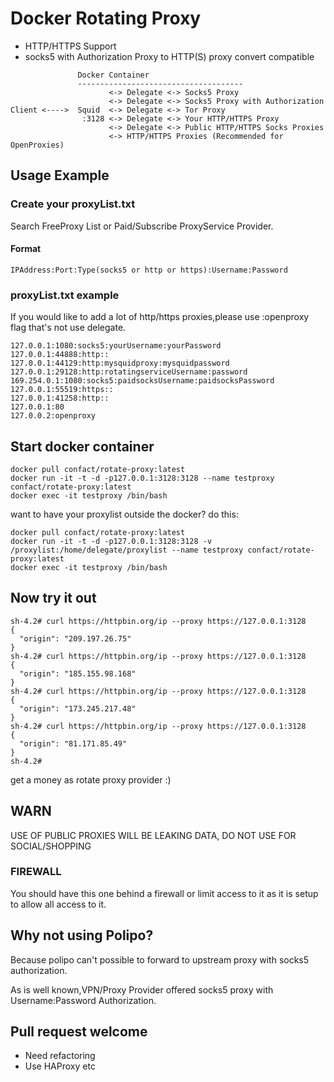 # Docker Rotating Proxy
- HTTP/HTTPS Support
-  socks5 with Authorization Proxy to HTTP(S) proxy convert compatible

```
               Docker Container
               -------------------------------------
                      <-> Delegate <-> Socks5 Proxy
                      <-> Delegate <-> Socks5 Proxy with Authorization
Client <---->  Squid  <-> Delegate <-> Tor Proxy
                :3128 <-> Delegate <-> Your HTTP/HTTPS Proxy
                      <-> Delegate <-> Public HTTP/HTTPS Socks Proxies
                      <-> HTTP/HTTPS Proxies (Recommended for OpenProxies)
```


## Usage Example
### Create your proxyList.txt
Search FreeProxy List or Paid/Subscribe ProxyService Provider.


#### Format
```
IPAddress:Port:Type(socks5 or http or https):Username:Password
```

### proxyList.txt example
If you would like to add a lot of http/https proxies,please use :openproxy flag that's not use delegate.

```
127.0.0.1:1080:socks5:yourUsername:yourPassword
127.0.0.1:44888:http::
127.0.0.1:44129:http:mysquidproxy:mysquidpassword
127.0.0.1:29128:http:rotatingserviceUsername:password
169.254.0.1:1080:socks5:paidsocksUsername:paidsocksPassword
127.0.0.1:55519:https::
127.0.0.1:41258:http::
127.0.0.1:80
127.0.0.2:openproxy
```

## Start docker container
```
docker pull confact/rotate-proxy:latest
docker run -it -t -d -p127.0.0.1:3128:3128 --name testproxy confact/rotate-proxy:latest
docker exec -it testproxy /bin/bash
```

want to have your proxylist outside the docker? do this:
```
docker pull confact/rotate-proxy:latest
docker run -it -t -d -p127.0.0.1:3128:3128 -v /proxylist:/home/delegate/proxylist --name testproxy confact/rotate-proxy:latest
docker exec -it testproxy /bin/bash
```


## Now try it out
```
sh-4.2# curl https://httpbin.org/ip --proxy https://127.0.0.1:3128
{
  "origin": "209.197.26.75"
}
sh-4.2# curl https://httpbin.org/ip --proxy https://127.0.0.1:3128
{
  "origin": "185.155.98.168"
}
sh-4.2# curl https://httpbin.org/ip --proxy https://127.0.0.1:3128
{
  "origin": "173.245.217.48"
}
sh-4.2# curl https://httpbin.org/ip --proxy https://127.0.0.1:3128
{
  "origin": "81.171.85.49"
}
sh-4.2# 
```
get a money as rotate proxy provider :)

## WARN
USE OF PUBLIC PROXIES WILL BE LEAKING DATA, DO NOT USE FOR SOCIAL/SHOPPING

### FIREWALL
You should have this one behind a firewall or limit access to it as it is setup to allow all access to it.


## Why not using Polipo?
Because polipo can't possible to forward to upstream proxy with socks5 authorization.

As is well known,VPN/Proxy Provider offered socks5 proxy with Username:Password Authorization.


## Pull request welcome
- Need refactoring
- Use HAProxy etc
